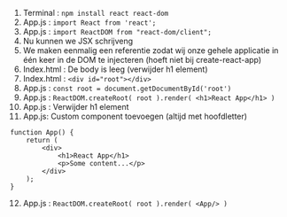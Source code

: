 1. Terminal : `npm install react react-dom`
2. App.js : `import React from 'react';`
3. App.js : `import ReactDOM from "react-dom/client";`
4. Nu kunnen we JSX schrijveng
5. We maken eenmalig een referentie zodat wij onze gehele applicatie in één keer in de DOM te injecteren (hoeft niet bij create-react-app)
6. Index.html : De body is leeg (verwijder h1 element)
7. Index.html : `<div id="root"></div>`
8. App.js : `const root = document.getDocumentById('root')`
9. App.js : `ReactDOM.createRoot( root ).render( <h1>React App</h1> )`
10. App.js : Verwijder h1 element
11. App.js: Custom component toevoegen (altijd met hoofdletter)
```
function App() {
    return (
        <div>
            <h1>React App</h1>
            <p>Some content...</p>
        </div>
    );
}
```
12. App.js : `ReactDOM.createRoot( root ).render( <App/> )`